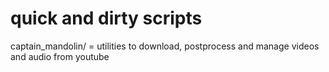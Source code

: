 quick and dirty scripts
===============
captain_mandolin/ = utilities to download, postprocess and manage videos and audio from youtube